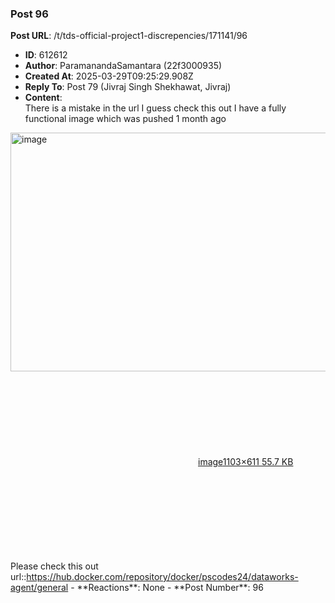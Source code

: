 ### Post 96
**Post URL**: /t/tds-official-project1-discrepencies/171141/96
- **ID**: 612612
- **Author**: ParamanandaSamantara (22f3000935)
- **Created At**: 2025-03-29T09:25:29.908Z
- **Reply To**: Post 79 (Jivraj Singh Shekhawat, Jivraj)
- **Content**:  
  There is a mistake in the url I guess check this out I have a fully functional image which was pushed 1 month ago<br>
<div class="lightbox-wrapper"><a class="lightbox" href="https://europe1.discourse-cdn.com/flex013/uploads/iitm/original/3X/2/5/256b97d98b6ef5ae6fab6edb3882f92c73f210da.png" data-download-href="/uploads/short-url/5l2bo7P1lKeo45HJ4CciEHSugiK.png?dl=1" title="image" rel="noopener nofollow ugc"><img src="https://europe1.discourse-cdn.com/flex013/uploads/iitm/optimized/3X/2/5/256b97d98b6ef5ae6fab6edb3882f92c73f210da_2_690x382.png" alt="image" data-base62-sha1="5l2bo7P1lKeo45HJ4CciEHSugiK" width="690" height="382" srcset="https://europe1.discourse-cdn.com/flex013/uploads/iitm/optimized/3X/2/5/256b97d98b6ef5ae6fab6edb3882f92c73f210da_2_690x382.png, https://europe1.discourse-cdn.com/flex013/uploads/iitm/optimized/3X/2/5/256b97d98b6ef5ae6fab6edb3882f92c73f210da_2_1035x573.png 1.5x, https://europe1.discourse-cdn.com/flex013/uploads/iitm/original/3X/2/5/256b97d98b6ef5ae6fab6edb3882f92c73f210da.png 2x" data-dominant-color="171D23"><div class="meta"><svg class="fa d-icon d-icon-far-image svg-icon" aria-hidden="true"><use href="#far-image"></use></svg><span class="filename">image</span><span class="informations">1103×611 55.7 KB</span><svg class="fa d-icon d-icon-discourse-expand svg-icon" aria-hidden="true"><use href="#discourse-expand"></use></svg></div></a></div>
Please check this out
url::<a href="https://hub.docker.com/repository/docker/pscodes24/dataworks-agent/general" rel="noopener nofollow ugc">https://hub.docker.com/repository/docker/pscodes24/dataworks-agent/general</a>
- **Reactions**: None
- **Post Number**: 96

